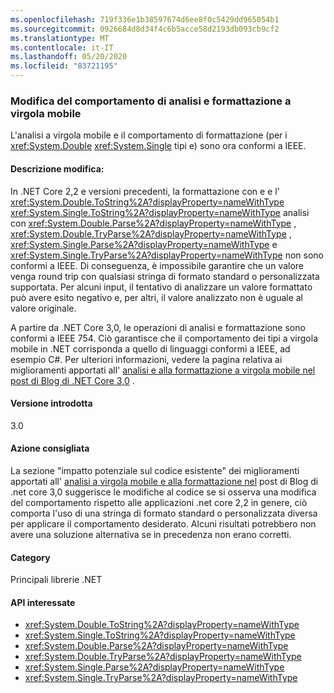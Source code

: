 ```yaml
---
ms.openlocfilehash: 719f336e1b38597674d6ee8f0c5429dd965054b1
ms.sourcegitcommit: 0926684d8d34f4c6b5acce58d2193db093cb9cf2
ms.translationtype: MT
ms.contentlocale: it-IT
ms.lasthandoff: 05/20/2020
ms.locfileid: "83721195"
---
```

### <a name="floating-point-formatting-and-parsing-behavior-changed"></a>Modifica del comportamento di analisi e formattazione a virgola mobile

L'analisi a virgola mobile e il comportamento di formattazione (per i <xref:System.Double> <xref:System.Single> tipi e) sono ora conformi a IEEE.

#### <a name="change-description"></a>Descrizione modifica:

In .NET Core 2,2 e versioni precedenti, la formattazione con e e l' <xref:System.Double.ToString%2A?displayProperty=nameWithType> <xref:System.Single.ToString%2A?displayProperty=nameWithType> analisi con <xref:System.Double.Parse%2A?displayProperty=nameWithType> , <xref:System.Double.TryParse%2A?displayProperty=nameWithType> , <xref:System.Single.Parse%2A?displayProperty=nameWithType> e <xref:System.Single.TryParse%2A?displayProperty=nameWithType> non sono conformi a IEEE. Di conseguenza, è impossibile garantire che un valore venga round trip con qualsiasi stringa di formato standard o personalizzata supportata. Per alcuni input, il tentativo di analizzare un valore formattato può avere esito negativo e, per altri, il valore analizzato non è uguale al valore originale.

A partire da .NET Core 3,0, le operazioni di analisi e formattazione sono conformi a IEEE 754. Ciò garantisce che il comportamento dei tipi a virgola mobile in .NET corrisponda a quello di linguaggi conformi a IEEE, ad esempio C#. Per ulteriori informazioni, vedere la pagina relativa ai miglioramenti apportati all' [analisi e alla formattazione a virgola mobile nel post di Blog di .NET Core 3,0](https://devblogs.microsoft.com/dotnet/floating-point-parsing-and-formatting-improvements-in-net-core-3-0/) .

#### <a name="version-introduced"></a>Versione introdotta

3.0

#### <a name="recommended-action"></a>Azione consigliata

La sezione "impatto potenziale sul codice esistente" dei miglioramenti apportati all' [analisi a virgola mobile e alla formattazione nel](https://devblogs.microsoft.com/dotnet/floating-point-parsing-and-formatting-improvements-in-net-core-3-0/) post di Blog di .net core 3,0 suggerisce le modifiche al codice se si osserva una modifica del comportamento rispetto alle applicazioni .net core 2,2 in genere, ciò comporta l'uso di una stringa di formato standard o personalizzata diversa per applicare il comportamento desiderato. Alcuni risultati potrebbero non avere una soluzione alternativa se in precedenza non erano corretti.

#### <a name="category"></a>Category

Principali librerie .NET

#### <a name="affected-apis"></a>API interessate

- <xref:System.Double.ToString%2A?displayProperty=nameWithType>
- <xref:System.Single.ToString%2A?displayProperty=nameWithType>
- <xref:System.Double.Parse%2A?displayProperty=nameWithType>
- <xref:System.Double.TryParse%2A?displayProperty=nameWithType>
- <xref:System.Single.Parse%2A?displayProperty=nameWithType>
- <xref:System.Single.TryParse%2A?displayProperty=nameWithType>

<!-- 

#### Affected APIs

- `Overload:System.Double.ToString`
- `Overload:System.Single.ToString`
- `Overload:System.Double.Parse`
- `Overload:System.Double.TryParse`
- `Overload:System.Single.Parse`
- `Overload:System.Single.TryParse`

-->
